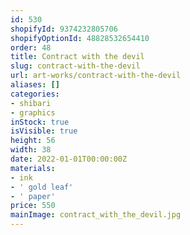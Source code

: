 ```yaml
---
id: 530
shopifyId: 9374232805706
shopifyOptionId: 48828532654410
order: 48
title: Сontract with the devil
slug: сontract-with-the-devil
url: art-works/сontract-with-the-devil
aliases: []
categories:
- shibari
- graphics
inStock: true
isVisible: true
height: 56
width: 38
date: 2022-01-01T00:00:00Z
materials:
- ink
- ' gold leaf'
- ' paper'
price: 550
mainImage: contract_with_the_devil.jpg
---
```


